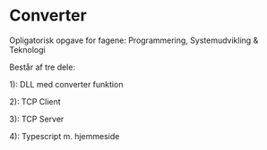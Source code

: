 # Converter

Opligatorisk opgave for fagene: Programmering, Systemudvikling & Teknologi

Består af tre dele:

1): DLL med converter funktion

2): TCP Client

3): TCP Server

4): Typescript m. hjemmeside  